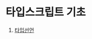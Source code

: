 # 타입스크립트 기초
<ol>
  <li>
    
  [타입선언](https://github.com/ParkTaeYonggg/typescript_repo/tree/master/typescript_pr/ex01)
    
  </li>
</ol>
